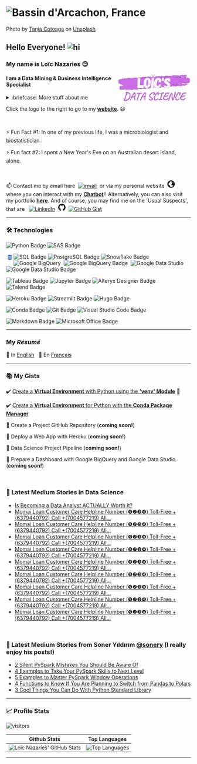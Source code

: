 # ![Bassin d'Arcachon, France](https://raw.githubusercontent.com/loic-nazaries/loic-nazaries/main/images/arcachon.jpg "Bassin d'Arcachon, France")

Photo by <a href="https://unsplash.com/@tarafuco?utm_source=unsplash&utm_medium=referral&utm_content=creditCopyText">Tanja Cotoaga</a> on <a href="https://unsplash.com/s/photos/arcachon?utm_source=unsplash&utm_medium=referral&utm_content=creditCopyText">Unsplash</a>

## Hello Everyone! <img alt="hi" width="26" src="https://user-images.githubusercontent.com/1303154/88677602-1635ba80-d120-11ea-84d8-d263ba5fc3c0.gif" />

### My name is Loïc Nazaries :blush:

[<img alt="Loïc's Data Science Logo" align="right" width="200" src="https://raw.githubusercontent.com/loic-nazaries/loic-nazaries/main/images/logo-dark.png" />][website]

#### I am a **Data Mining** & **Business Intelligence** Specialist

<details>
  <summary>
    :briefcase: More stuff about me
  </summary>

> I am a **Data Specialist** with over 10 years of experience in the fields of biostatistics, data exploration (**Data Mining**) and **Machine Learning**. I am passionate about the whole **data life cycle**, from modelling a database to its use in the field of **Business Intelligence** through the creation of simple and impactful visuals such as **dashboards**. Thus, **exploratory data analysis** has the potential to strengthen a faster and more clever decision-making process.

</details>

Click the logo to the right to go to my [**website**](https://loicnazaries.com "Website"). :smile:

&nbsp;

⚡ Fun Fact #1: In one of my previous life, I was a microbiologist and biostatistician.

⚡ Fun fact #2: I spent a New Year's Eve on an Australian desert island, alone.

&nbsp;

:mailbox: Contact me by email here&nbsp;
[![email](https://img.shields.io/badge/-loicnazaries.datascience-red?style=plastic&labelColor=red&logo=gmail&logoColor=white)][email]&nbsp;
or via my personal website&nbsp;
[<img alt="Loïc's Data Science" width="20" src="https://raw.githubusercontent.com/iconic/open-iconic/master/svg/globe.svg" />][contact_website]&nbsp;
where you can interact with my <u>**Chatbot**</u>!!
Alternatively, you can also visit my portfolio [**here**](https://loic-nazaries.github.io/loic-nazaries-portfolio "Loïc Nazaries’ Data Science Portfolio").
And of course, you may find me on the 'Usual Suspects', that are &nbsp;
[<img alt="LinkedIn" width="20" src="https://i.imgur.com/OQUXwNp.jpeg" />][linkedin]&nbsp;
[<img alt="GitHub" width="20" src="https://raw.githubusercontent.com/github/explore/78df643247d429f6cc873026c0622819ad797942/topics/github/github.png" />][github]&nbsp;
[<img alt="GitHub Gist" width="60" src="https://img.shields.io/badge/-Gist-black?style=plastic&labelColor=black&logo=github&logoColor=white" />][github_gist]

---

### :hammer_and_wrench: Technologies

<!-- TODO: Make technologies links takes you to repositories or tutorials -->

![Python Badge](https://img.shields.io/badge/-python-yellow?style=for-the-badge&labelColor=blue&logo=python&logoColor=white)
![SAS Badge](https://img.shields.io/badge/-sas-blue?style=for-the-badge&labelColor=black&logo=sas&logoColor=blue)

<img alt="SQL" align="left" width="20" src="https://raw.githubusercontent.com/github/explore/80688e429a7d4ef2fca1e82350fe8e3517d3494d/topics/sql/sql.png" />![SQL Badge](https://img.shields.io/badge/-sql-blue?style=for-the-badge)
![PostgreSQL Badge](https://img.shields.io/badge/-postgresql-blue?style=for-the-badge&labelColor=white&logo=postgresql&logoColor=blue)
![Snowflake Badge](https://img.shields.io/badge/-snowflake-66ccf4?style=for-the-badge&labelColor=white&logo=snowflake&logoColor=66ccf4)
&nbsp;<img alt="Google BigQuery" width="20" src="https://cdn.worldvectorlogo.com/logos/google-bigquery-logo-1.svg" />&nbsp;&nbsp;![Google BigQuery Badge](https://img.shields.io/badge/-google_bigquery-blue?style=for-the-badge&labelColor=blue&logo=google-big-query&logoColor=blue)
&nbsp;<img alt="Google Data Studio" width="20" src="https://cdn.worldvectorlogo.com/logos/google-data-studio.svg" />&nbsp;&nbsp;![Google Data Studio Badge](https://img.shields.io/badge/-google_data_studio-blue?style=for-the-badge&labelColor=red&logo=google-data-studio&logoColor=red)

![Tableau Badge](https://img.shields.io/badge/-tableau-grey?style=for-the-badge&labelColor=white&logo=tableau&logoColor=grey)
![Jupyter Badge](https://img.shields.io/badge/-jupyter-orange?style=for-the-badge&labelColor=white&logo=jupyter&logoColor=orange)
![Alteryx Designer Badge](https://img.shields.io/badge/-alteryx_designer-69aeea?style=for-the-badge&labelColor=black&logo=altery-designerx&logoColor=69aeea)
![Talend Badge](https://img.shields.io/badge/-talend-blue?style=for-the-badge&labelColor=black&logo=talend&logoColor=green)

![Heroku Badge](https://img.shields.io/badge/-heroku-purple?style=for-the-badge&labelColor=white&logo=heroku&logoColor=purple)
![Streamlit Badge](https://img.shields.io/badge/-streamlit-red?style=for-the-badge&labelColor=white&logo=streamlit&logoColor=red)
![Hugo Badge](https://img.shields.io/badge/-hugo-violet?style=for-the-badge&labelColor=black&logo=hugo&logoColor=violet)

![Conda Badge](https://img.shields.io/badge/-conda-green?style=for-the-badge&labelColor=black&logo=anaconda&logoColor=green)
![Git Badge](https://img.shields.io/badge/-git-red?style=for-the-badge&labelColor=black&logo=git&logoColor=red)
![Visual Studio Code Badge](https://img.shields.io/badge/-visual_studio_code-blue?style=for-the-badge&labelColor=white&logo=visual-studio-code&logoColor=blue)

![Markdown Badge](https://img.shields.io/badge/-markdown-black?style=for-the-badge&labelColor=white&logo=markdown&logoColor=black)
![Microsoft Office Badge](https://img.shields.io/badge/-microsoft_office-red?style=for-the-badge&labelColor=white&logo=microsoft-office&logoColor=red)

<!-- <img alt="Visual Studio Code" align="left" width="26" src="https://raw.githubusercontent.com/github/explore/80688e429a7d4ef2fca1e82350fe8e3517d3494d/topics/visual-studio-code/visual-studio-code.png" />
<img alt="Tableau" align="left" width="26" src="https://cdn.worldvectorlogo.com/logos/tableau-software.svg" />
<img alt="Google" align="left" width="26" src="https://cdn.jsdelivr.net/npm/simple-icons@v3/icons/google.svg" />
&nbsp; -->

---

### My *Résumé*

:paperclip: In [English](https://raw.githubusercontent.com/loic-nazaries/loic-nazaries/main/CV/CV_Nazaries.L_consultant_data_eng.pdf "English CV")
&nbsp;
:paperclip: En [Français](https://raw.githubusercontent.com/loic-nazaries/loic-nazaries/main/CV/CV_Nazaries.L_consultant_data_fr.pdf "CV en français")

---

### :books: My Gists

:heavy_check_mark: [Create a **Virtual Environment** with Python using the **'venv' Module**](https://gist.github.com/loic-nazaries/c25ce9f7b01b107573796b026522a3ad) :snake:

:heavy_check_mark: [Create a **Virtual Environment** for Python with the **Conda Package Manager**](https://gist.github.com/loic-nazaries/b18a908473935243fc23586f35d4bacc)

:red_circle: Create a Project GitHub Repository (**coming soon!**)

:red_circle: Deploy a Web App with Heroku (**coming soon!**)

:red_circle: Data Science Project Pipeline (**coming soon!**)

:red_circle: Prepare a Dashboard with Google BigQuery and Google Data Studio (**coming soon!**)

&nbsp;

### :newspaper: Latest Medium Stories in **Data Science**

<!-- MEDIUM-STORY-LIST:START -->
- [Is Becoming a Data Analyst ACTUALLY Worth It?](https://medium.com/@parvezshah.shaik/is-becoming-a-data-analyst-actually-worth-it-b2298fe04093?source=rss------data_science-5)
- [Momai Loan Customer Care Helpline Number &lpar;❾❼❸❹&rpar; Toll-Free +&lpar;6379440792&rpar; Call +&lpar;7004577219&rpar; All…](https://medium.com/@kzrsob/momai-loan-customer-care-helpline-number-%E2%9D%BE%E2%9D%BC%E2%9D%B8%E2%9D%B9-toll-free-6379440792-call-7004577219-all-bd2f5604cfcd?source=rss------data_science-5)
- [Momai Loan Customer Care Helpline Number &lpar;❾❼❸❹&rpar; Toll-Free +&lpar;6379440792&rpar; Call +&lpar;7004577219&rpar; All…](https://medium.com/@kzrsob/momai-loan-customer-care-helpline-number-%E2%9D%BE%E2%9D%BC%E2%9D%B8%E2%9D%B9-toll-free-6379440792-call-7004577219-all-bea1dafba817?source=rss------data_science-5)
- [Momai Loan Customer Care Helpline Number &lpar;❾❼❸❹&rpar; Toll-Free +&lpar;6379440792&rpar; Call +&lpar;7004577219&rpar; All…](https://medium.com/@kzrsob/momai-loan-customer-care-helpline-number-%E2%9D%BE%E2%9D%BC%E2%9D%B8%E2%9D%B9-toll-free-6379440792-call-7004577219-all-e24b28bc84a5?source=rss------data_science-5)
- [Momai Loan Customer Care Helpline Number &lpar;❾❼❸❹&rpar; Toll-Free +&lpar;6379440792&rpar; Call +&lpar;7004577219&rpar; All…](https://medium.com/@kzrsob/momai-loan-customer-care-helpline-number-%E2%9D%BE%E2%9D%BC%E2%9D%B8%E2%9D%B9-toll-free-6379440792-call-7004577219-all-86bb6350a0a5?source=rss------data_science-5)
- [Momai Loan Customer Care Helpline Number &lpar;❾❼❸❹&rpar; Toll-Free +&lpar;6379440792&rpar; Call +&lpar;7004577219&rpar; All…](https://medium.com/@kzrsob/momai-loan-customer-care-helpline-number-%E2%9D%BE%E2%9D%BC%E2%9D%B8%E2%9D%B9-toll-free-6379440792-call-7004577219-all-e1dbdfe3cfd7?source=rss------data_science-5)
- [Momai Loan Customer Care Helpline Number &lpar;❾❼❸❹&rpar; Toll-Free +&lpar;6379440792&rpar; Call +&lpar;7004577219&rpar; All…](https://medium.com/@kzrsob/momai-loan-customer-care-helpline-number-%E2%9D%BE%E2%9D%BC%E2%9D%B8%E2%9D%B9-toll-free-6379440792-call-7004577219-all-5db3e80458c5?source=rss------data_science-5)
- [Momai Loan Customer Care Helpline Number &lpar;❾❼❸❹&rpar; Toll-Free +&lpar;6379440792&rpar; Call +&lpar;7004577219&rpar; All…](https://medium.com/@kzrsob/momai-loan-customer-care-helpline-number-%E2%9D%BE%E2%9D%BC%E2%9D%B8%E2%9D%B9-toll-free-6379440792-call-7004577219-all-7de31feb14a2?source=rss------data_science-5)
- [Momai Loan Customer Care Helpline Number &lpar;❾❼❸❹&rpar; Toll-Free +&lpar;6379440792&rpar; Call +&lpar;7004577219&rpar; All…](https://medium.com/@kzrsob/momai-loan-customer-care-helpline-number-%E2%9D%BE%E2%9D%BC%E2%9D%B8%E2%9D%B9-toll-free-6379440792-call-7004577219-all-b1841f703610?source=rss------data_science-5)
- [Momai Loan Customer Care Helpline Number &lpar;❾❼❸❹&rpar; Toll-Free +&lpar;6379440792&rpar; Call +&lpar;7004577219&rpar; All…](https://medium.com/@kzrsob/momai-loan-customer-care-helpline-number-%E2%9D%BE%E2%9D%BC%E2%9D%B8%E2%9D%B9-toll-free-6379440792-call-7004577219-all-c534d816b307?source=rss------data_science-5)
<!-- MEDIUM-STORY-LIST:END -->

&nbsp;

### :newspaper: Latest Medium Stories from **Soner Yıldırım** [@sonery](https://sonery.medium.com) (I really enjoy his posts!)

<!-- MEDIUM-STORY-LIST-SONERY:START -->
- [2 Silent PySpark Mistakes You Should Be Aware Of](https://towardsdatascience.com/2-silent-pyspark-mistakes-you-should-be-aware-of-de52c3a188c4?source=rss-2cf6b549448------2)
- [4 Examples to Take Your PySpark Skills to Next Level](https://towardsdatascience.com/4-examples-to-take-your-pyspark-skills-to-next-level-2a04cbe6e630?source=rss-2cf6b549448------2)
- [5 Examples to Master PySpark Window Operations](https://towardsdatascience.com/5-examples-to-master-pyspark-window-operations-26583066e227?source=rss-2cf6b549448------2)
- [4 Functions to Know If You Are Planning to Switch from Pandas to Polars](https://towardsdatascience.com/4-functions-to-know-if-you-are-planning-to-switch-from-pandas-to-polars-094a04bb4ec8?source=rss-2cf6b549448------2)
- [3 Cool Things You Can Do With Python Standard Library](https://sonery.medium.com/3-cool-things-you-can-do-with-python-standard-library-35f773019497?source=rss-2cf6b549448------2)
<!-- MEDIUM-STORY-LIST-SONERY:END -->

---

### :chart_with_upwards_trend: Profile Stats

![visitors](https://visitor-badge.glitch.me/badge?page_id=loic-nazaries.loic-nazaries)

| Github Stats                                                                                                                                                        | Top Languages                                                                                                                                                                                                                                                            |
| ------------------------------------------------------------------------------------------------------------------------------------------------------------------- | ------------------------------------------------------------------------------------------------------------------------------------------------------------------------------------------------------------------------------------------------------------------------ |
| ![Loïc Nazaries' GitHub Stats](https://github-readme-stats.vercel.app/api?username=loic-nazaries&count_private=true&theme=dracula&show_icons=true&hide_title=false) | ![Top Languages](https://github-readme-stats.vercel.app/api/top-langs/?username=loic-nazaries&exclude_repo=starter_repo,streamlit_heroku_example,awesome-markdown,jupyterlab-git,binder_test,my-first-binder,ipenywis,github-readme-stats&langs_count=10&layout=compact) |

---

<!-- links to social media accounts -->
[website]: https://www.loicnazaries.com "Loïc's Data Science"
[email]: mailto:loicnazaries.datascience@gmail.com "Google Mail"
[contact_website]: https://www.loicnazaries.com/#contact "Contact Me"
[linkedin]: https://www.linkedin.com/in/loic-nazaries "LinkedIn"
[github]: https://github.com/loic-nazaries "GitHub"
[github_gist]: https://gist.github.com/loic-nazaries "GitHub Gist"
